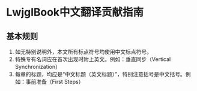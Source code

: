 # LwjglBook中文翻译贡献指南

## 基本规则
1. 如无特别说明外，本文所有标点符号均使用中文标点符号。
2. 特殊专有名词应在首次出现时附上英文。例如：垂直同步（Vertical Synchronization）
3. 每章的标题，均应是“中文标题（英文标题）”，特别注意括号是中文括号。例如：事前准备（First Steps）